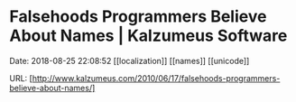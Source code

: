 # Falsehoods Programmers Believe About Names | Kalzumeus Software

Date: 2018-08-25 22:08:52
[[localization]] [[names]] [[unicode]]

URL: [http://www.kalzumeus.com/2010/06/17/falsehoods-programmers-believe-about-names/]

